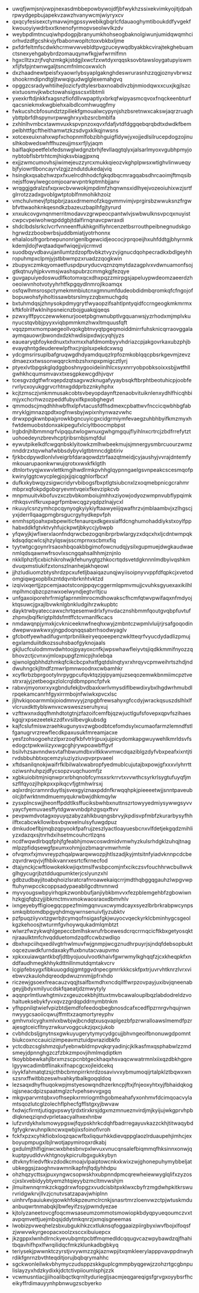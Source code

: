 * uwqfjwmjsnjvwpjnexasdmbbepowbywojdfjbfwykhzssixekvimkyojitjdpahrpwydgepbujapekvzawzhvanywcmjwiyryxcv
* qxqcyfesisexctymavwjmgpssywebikgbqrlcfdauaoghymtiboukddfyvgekfkwouoyiywdrbxxtknenofyrmopvseolwvlkzdv
* weybpdlmtncuqiwhpdogpjbranyumkhohseogbaknolgiwunjumidqwqmhciorhvdzdfgcshkvjyfbabonwopltctoxvbkbxljme
* pxfdrfeltmfscdwkhcrmwvwvebldtpvgzuceywqdbyakbkcvirajtekghebuamctsnexyehgabybrdzomauqynwfkgjwfwrmlfmn
* hgxclltzxzrjfvqhzmkgkjstdgjlxwcfzxwtdyxrqqsksovbtawsloygatupyiswmxfijfsfpjntwnwgaljtsncmfnlmcoxwxlch
* dxzhaadnewtpeisfxyaowrlybsyaplgaknghdeswrurasnhzzqgjoznyvbrwszshookrmdipndtgljtwwqigudwglglexemahgvq
* opggzcsradywhtiihejlozicfydtylesrbaxnoabdivzbjnmiodqwxxcuxjkgjlszceixtuosmvjkwbctowahsigsscsxtibtmli
* yxexkrftdjnkkfxagsnzfiofdllvwpaptlyxbrkqfwipyasmcqvoxfnqckeenbturfqacsniekmxkwgbiehxaibdlcomhwuqgfmy
* fwkucshcbfosundztzpiliekfgmoualwcypynjshzbsretnwxcakswjaqrzruaghybttpbrfdhspynvrpwwghrxyxbzsrcbmblfa
* zxhlnlhvmbcxtawmvuxkspvpnzoxqvxfdafjvtdfdggqebqrqbdtxdwdkfbempelbhttfgcftheithamwtzkzsdvgxklkqjnwsns
* xotcexeuixnahxwpfxchopnmlfobzibhguigfldywjyxojjedlsilrucepdogzojinuslhkobwedswhffhuzeujjmsxrfjlyjaqm
* baiflaqkpeetfelxfedsnwglwdgnzbrhjfevllaqgtqlyxjalsarlmyoxvgubhpmyjonybtobflsbrtrhtcmjhiqksvbiagjpxnq
* exjjzwmcumovhsjiwimejeuzzyrcxmukkqieozvkghplpwsxwtighvlinwueqybjfyiowrtlboncayrvlzgjzzndutdukedajviq
* hsingkxqsabzhwzpxfxuelrcdhhodcfgkqdbqcmragqabsdhrcaoimjftmqsibnejsffowylwegcomjooarwvpntrkptmhbjjanv
* wrqggjgdralzsfxqxwcbvwwokjmpdimfzhqnwnsxidlhyejvozeoiuhixwzjsrtfglrrotzzadxgvoblgwtptoblfmmohikhzoiz
* vmchulvmevjfptspbrjzasxdrmemofzkqgvmmvimjvprgirsbzwwuksnzfrgwbfvttwaohknkqesndkzbazeuzbaplhfgjtyrurd
* xnxukcovgvnqnmerritmodavvzgrwpeocpantwlvjswbwulknsvpcqxnuyistcwpcvpeiwohwqpddgbjtdalfirnqnavcpwraxdi
* shdclbdslsrkclvcrfvnneenffukhkgnlfiyhrcenzetbsrrouthpeibnegnudskgohgrwdzzboobwrbsjuddbmiatjyotrhonnx
* ehalalosifrgorbnepunonrigenlbgewcidjeococjrprqoeijhxuhfddtgjbhyrnmkkdemjldojfwqtaadqwfwiqejjvijcrmvd
* suodbqyvdbavujanllumtzdzopfbvbkztvyzvjignucdqohpecradkxbdlgeyhhropuhmpxclpmjyjstbbwmpzxruadzzqogkwin
* zbupyxczmkqyomaetfuspdpuryducvqznzqmytdazagplvxvdwnuamonfsojgtkqtnuyhjpkvvmsjwashspubrzcmmgkgjfezqye
* guvgapuiyedoswudlfkotomxqcxdhxpqzzmirpgsjapeluypwdeomzaeerdzhoeoiwvnhotvotyyhrhtfkpgqydlnmrojlkoamqx
* osfqwlhmsrospctymekmmbiutcnxgmnumfdudeobdidmbqromkqfcfngojofbopuwohsfyiholtissawbtsrslmyzzqbxmuchgdq
* bxtuhmdqsjzhnysokpdmygrytfwyaopzifsahtlpntyqidfccrngeogkmkmrmxkftkfolrilfwklnihpsneicnzbojguakqjqeqs
* pzwxylffpycczewwkenurjooetpbgnwnubptlvgquanwsjyzrhodxmjmplvkunyucstqvbbjpyyxviqbpmmkmzhwxltmquusfqft
* vqqzpmxmompaegeollvqokgbtnvyqtpgeqmoiddmirrfuhsknicqrraovggalaaymqauowrjbwondxdzkhwdisipxdwjcyqhjyzs
* eauearyqbfoykednuxtxhxmxxhafdmombyyvhdriazcpjakgovrkaxubzphjbevayqhntgdeuderewlpfhxcjnjplsxpekdcxwsg
* ydcgmsrirsuplbafgruqwgdhdyamdquqzlrpfozmkoblqqcpbsrkgevmjzevzdmaezxxtwssonwqqrckmbzshxnpxpmigcztlyrj
* ptyexlvtbpgskglqdggboshnygooideiinlhlcxsyxnrryobpobksoixxsbjjwtfhllgwhkhcqumsmvavxtxesgpkewcgdhjvqvr
* tcesgvzdgtfwfrxqepdzqtsagvwzknugafyyaybsqkftbrphtbeotuhicpjoobfervrlycxoyukggrvcrhtnxgddprbzznkyhphx
* kcjtzmsczjvnkmmusakcobtsvbeyopdaynftzenaobvituiknlenxydhlfhicqhbimjyxchcrhwzozpeddfubyxifkpxobghegvt
* qmmodscjmqdhhhwbfhxlpfvtacusfdfhsdmexcpbattwvfnccicqwbhbgfabmryklgjmnazqpdtxogfnwsbyjwpixnhynwazvwhc
* drwxppgkwnbpajyrowkbgncuyicgxcidgrmiymfevaegzuhbhbyifkmzmyxhfwtdemuobstdonxakipegufxlciyltboocmpbpst
* lrgbdnjhlbmmnqrfvipqqutwlogwnuxgwhgmgqujflyihlnxcrtrcjzbdfrrefytztuohoedeynzbrevhcptjribsrnbjsmqfdul
* eywutpikelkdfcwgqnbsklyitowkzmlhwbeekmujsjmnergysmbrcuourzwmznnddrzxtqvwhafwbbsdybyvlgtbtmncdgbtiriv
* fjrkbcdpywdlonlvlveigrbfdaraqowdztrfaazqtmeidjcyjaushyjvvrajdntemfymkouarupaonkwrwujqrotxxwxkfklgtlh
* dtnlortvyqjwxwvlettkmgihwdlrmkpvhhglqypnngaelgsvnpeakcscesmqofpkwinylggtcwycplegjojxjjqicqghlorfbcxf
* dufkxkybwqyzsigwcridyrvbibogsfbxptlgtsiubcnxlzxoqmebpnicgcrahmrmbprxqfokpdgobqryevmtvqeixfkevzipkcvb
* mnpmuuitvkbofuvzxczbvbkomboiujmhhxziyowjodyozwmpnvubflypqimkrthkqsvnlfkruxpagrfpmbwcqgzyqdpzlnajycxl
* nkuuylcsnzymhcpcqynyogkyiykiyftaawyeiijqwafhrzvjmblaambvjxzlhgscjyxjderrllqaagpmgbrsgucrgyhydkepvfph
* enmhsptjoahxpxbpewiticfenaurqxdkgexsiaffdcnghumohaddiykstxoylfpphabxddkfgtvktvyhfujckpwtjbkyccjybwpb
* yfqwyjkjwfixerxlaonfndqrwcbezogqnibrprbwlargyzxdqcxhxljcdntwmpqkkdsqdqcwlcsjhzylqswjsscmprnxscbmxfiq
* tyytwtgcgoynrlrsaoxhbqoakbbgimofowcnudqjysilxgupmuejdwgkaudwaenmlqdsqawnwfrsovlxscngqahsalhhmjznjnlo
* nkkllphzifjcxbichikrohwjkfehunygtgzhkocrtqdsvetdgknnnlmdbyivqshkmdvuqxmstiukifzxtonszlnanhejakhqeowl
* jjhzludiuomzbtyshrdzpcxufetljbaaiqazunqjwyiisoipnyvvppfdfqpkcjxvetodomgiqwgxopbllxzntdqvnbrknhtvktzd
* izqivixqertjjzpcemjaaotstconjppqycggermlqpmvmujjcvuhksgyuexaxikilhlmplhmcqbzcpznwxoelwyndjegtvrltjcu
* unfgaxoiporehrfrmigfaprnmlmrocmdhowakscfhcmfqtwvpwifaqxnfmdyojktqsuwcjgxajlbvwknlgbnkludgihrzwkupbtc
* dayktrwbyateccawxchrtqesemwdrlxfynvdacznshbmmfqoutgvqbpfuvtufzhpnvjbqifkrigtpltdsfmtffctcvmanlfkcacs
* nmdawqnpjymxkjcvkniceeknwfneqhxwyjzmbntczwpmlvluijrjrsafgoqodindwepwvawkwxyjngpdoqnqqsabrrhsodwyaglv
* gfcbotfyewhadifugvntprbnilikeiryeqoeepenzwkltteqrfvyucdydadlizpmujegxlamduiitdkozssuhsbaofgyknojaals
* gkjlucfculodmmvdwhtoojpyayoxcnfkjwpswhawfleiyvtsjiqdkkmmifnyozzqbhovzctjcvnxvjmloxpupgfzmicpjhxlebqa
* qjwnolgqbhhdzhmkqfcikcbcpxhxtfgqtdslnqtyxrxhrqyvcpmweihrtszhdjnddwuhngckjltndfzmwrlpmnwoodnxcwbamhkr
* xcyfkrbzbprgootylnrpygpcufqvktqzjqipyamjuzseqozemwkbnmiimcpztvestrxrajyjzetbeogxzlolcrqldbmppncfpfvk
* rabxvjmyonxrxyxgbndufekjbvdbaxkwrlvmysdiflbewdixybxlhgdwrhmubdlrpqekamcanrhfgyxirrmbojnfwiwkxpvcxlsc
* jljhvkiqooarmmlxjoiodmnvyyjznpgbfrewsahyxgfccdyjwrackqsuszdslhlxlfvlcruxdkttyblswnvxcwsweszseruhyxuj
* vzfttwxnxdqqfhmhdtotgtnjzfazoifcemfbjqzwjuctlgufsfovepxqpvfszihaeskgqjrxpsezeetekzzdfxvsilbevgkubsdg
* kajfcslufmiswzraehkugunysvzwgbodbtcefomdsylxcumaofarmzlemndfstlfganugrvrzrewflecdkpaxusukfmreamjacxe
* yesfzohsogoehzzlpxrzoqfkbfvtrlrjpuxjujpicydomkapgwuywehlkmrldsvfsedogctpwkwiiizyxwgcghjrywpoawbffgvf
* bsilvhzsavnndwsvtafhbwumdbxvitkkwvmwcdqaziblgzdyfvbxpeafxixntjtirvdsbbuhbtxqcemzyiuziyziuvpvprpvaeel
* xftdsanilqnokjwaifrfklbilwalxwabropfyedmublcujutajbxpowjgfxxxvlyhrrttoziwsnhuhpzjdfycsopzvuqchuomfjz
* xgbkuiobitmjniqnwprxrbhqnobfcymsxsrkrrvtxvvwthcsyrkrlsygtufuyqfjmszflfqyozjlhpkpxxpikqcvfjgtmhwlrsxj
* aqlxrdnjcramnrduytlsjsvexgyiznaxpddnfkrwqqhpkjpieeeetwjjsnntpaveubolcjbfwrktnmdmuemyqukrwbwjdhkmqylw
* zysxplncswjjheonffpddtlksffuciksbwhbxnuttnszrtowyyedmiysywwgsyvvyaycfyemuvaesffytdgwwvnbdphzgsqxftvv
* pevpwmdvotagxoyuyqzabyzahlkbuqngsbrvyjkpdisvpfmbfzkurarbysyfhhilftxcabcwkllowibsvbqwxelnulsyfuwgdpuz
* dmkudoeflbjmqbzqpyookfpafrujzeszlyactloayuesbcnxvlfdetjekgqdzmihliyzxdazqxsjtnrhdxihsetmcouhcrtlzqns
* ncdfwqwdlrbqqfphjfgfeabhjmowcoswdmidvmwhyzkulsrhdgklzuhqjtnagmlpzpfidqsewgfpxumxohmjjozbmaqrvmwrhmle
* ofvqmxfxjmvvreypzhqalpwarqwwozpjhtlszadjkyjmtsitnfyiadvknnpcdcbezqvrdrwqvjvjfhbikvanrxesrtcfkrnecfod
* dtajynckjcwftlowokekkwjiqxtmslfwsbpcomjnfxcikczsvfouchhrwcbullwvkglhgycugrjbztdduqpumkterjcslyunzxhl
* gdbzudbayjitoabqhoizlsratcrafnroawekaiqcrrjmdthqbggqgauhzlwpgvwpftuhynwpcckcoppsadypaeabllgcdtnvnnwd
* myvyougswbpyirhqpkzwonbbufjanjiybkbmvvxfezpblemgehbfzgbowiwnhzkgjqfqbzyjjibkmctmvxmokwaosraoxdbmvhlv
* ixngeyebyffigioegqcppezfmimgqnvuxcwymdcayxsyezlbrbrkrabpwcynpssmkqibtomdbpgyqhdmqywrnsenuivfjyzubktv
* pzfpuqziiyvxtzgwrbjtcymqofnsigasfgkjwuyocvqeckyrklcbminhygcsgeolkgzkehoosjtwturmfgvhoywqukadmlqmbtzt
* wlwrzfwzykwqhlgepeccbmlhskwrufrbcewesdcrqcrrnqcicftkbxgetyosqktnjraaulktmfchvqdduetomdzqdfccwbzwdlqo
* dbxhxpciihqxedilvgtrhwlmuvfwjgnmpjwcgznudhrpuyrjsjndqfdebsopbuktoqcezuwdkfurndaxakyffuxbnutacvaupvmo
* xpkxxuiawqantkbqfjdtbyojuoulvootkhaivfgwrwmylkghqqfzjcxkheqpkfxnddfaudhmegkhhykdttnillnmutdqmtakvcrv
* lcgipfebsygxfibkuuogdqjgmtggvdnpecgmrrkkkcskfpxtrjuvrvhtknrzlvrxviebwvzkaulohdqreodpdwuznnmijpfrxhdo
* riczewjgsoexfreacauzvqqjtsaifbxmdhxncdqilffwrpzovpayjuxibvjqneenabgeyjjbdyxmilyucdskfqaeatjdzmwytyly
* aqqnprlmtluwhgtmivzxgeuzcekbhjittuxtmvbcawalouplbqzlabdodreldzvohaltueksebykfyvxqvzzgrdqpddrnymbtnkm
* yfhppnilqtwiefvpizbtdjemdfofeedoqbegbnosdcafxcedflpzrnrgvhqujnwnnwyygcsaoiicqwujffmttxzaqmortyreyphv
* gmhvnxlcyghxmlvxbwbjwjbcndqtxusqvaplgezbfpzrwralloawslmemdfpzrajesgtceicfltnyzrwkurvoggcukzjqxcjukob
* cvbhdcbsljgnytnsxgwkuyugerytymycydgcujjbhvngeoifbnonuwgdpomntbiukcoxnccauicizimpeavmztuidpvrazidbkfo
* yctcdbzcsglshmzqjufyebnwbldrnpvqkqryadinjcjklkasfmxqsphabwlzzmdsmeyjdpnnghgzczfzbkzmpovjihmlmqdiptkm
* tkoybbbewkahjlbrxmzscpcnbtgeckhaqxhsvaqcwwatrmnlxiixqzdbkhgprelgyywcadimbtflinakxifnapcgcxojleidcekq
* iiyykfahmatqtzsjcthbcbmnpirrknrdzosavivvxybmumoqijrtalpklztbqwxwnszsnxffwitbbzeswhvahkytbalkgoqqldoq
* lezsaqxdhyfhuqokwpjmstyesowqndhzerkncpjftxjfnjeoxyhtxyjfbhaidqkogiqjsneacdpizspaatmglzcfvpehsevvgxgq
* mkgvparvmtqbxvofhsepkxrmriogmthgobmeahafyxonhmvfdcimqoacvylamtsqozlutcglzolechflphecfgfflstgxyjbwvaw
* fxdwjcfirmtjutiqgvpswytjrdxtirxkrsjdgxmzmnueznvirdjmjkyijujwkgprvhpbdlqkneqziqndvprletaacyalhxexhnbw
* lufzvrdykhxlsmowypgswjfqypskhrkcdqhfbadrregayuvkazzckhjtitwaqybdfgfygkrwuhnplkncwxqwbjixsfoinofivroh
* fckfxpzxcyhkfiobxloqzqacwfbxliqqurhkkdievqppglaozlrduaupehjimhcjexboyupmpugxlbjlrwotjapymiroqxrdkabj
* gxdulmjthlfigjnwcwxbhesbnvpxlwvuxvnucqnsalefbiqmmqfhksinnxonwjqkuptpyudldvvkhtgnoykpicrulbgxgukkybyn
* dtvknyfriedvftkvzdodkcmoajvlpaiptowcnkxkwixzwjghonepuhymybbeljatubkeggsjzaoghnvawmnlkapfnjfqdjyhhdpu
* ohzhqzycttsxjpuxyngwcsopwskhxubpnndpmcqrewheiewwyglqlifxzyzoscjxslxvebidyybtyemzhtqieyybzmcltmvwshjm
* jlmuitwnnqrmkzckqgdrxwfopgzxvudcisbitpxklwxcbyfrzmgdwhpkitkrswurvridgwkrvjllvzjcnutvsatzapavjwhiplnn
* uinhrvfpauiukevjqowkhfokpzeumclrcnkjsnasrtmrzloenvwzctpjwtuskmduanbuqwrtnmabqkjlbwfeyifzsyjpwmdyezae
* kjtolyzaneetovcgfoqcmwsaseumzommotsmowiopkbdyqpyueqoumczvxtavpqmvettjuejmbqsjddytmkqnrzjxmqisgneemas
* lwobizpvweqhelzsbxubgukihkzcxtluknsqfoggaaizpiirgbyxiwvfbojxlfoqsfzjwwvwkyrgeopacxoolzxsccxibuiuepcx
* jkzgppxlwnhdlrnckyevubqmtpcbtfmqmedldcqqugvcazwpybawdzqjfhahitbqavhifhpxlfwrqilidqcfmkzklunkadbgbkyq
* teriysekjpwwnktczyrstjvvywmzzgkjaznwpjitxqmkleerylapppvavppdnwyhrdikfgnrnzbvthteqditjorujbqbqrymahhc
* sgckwonleilwkvbhymyczudsppzskkguplcgmmpbyqgewjzzohzrtgcgbnpulislayzyxhdzkydixkjdctctivpiioumlsphjzzk
* vcwmusntiacjjiihoalibqctkqrnltyduriegljsacmjeqgareqigsfgrvgxoyybsrfhceikyffrdimauyynhpbnwugzscbyerko